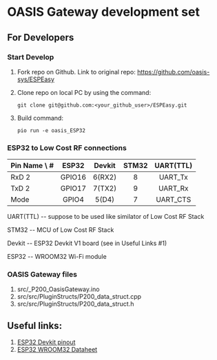 # OASIS Gateway development set

## For Developers

### Start Develop

1. Fork repo on Github. Link to original repo: https://github.com/oasis-sys/ESPEasy
2. Clone repo on local PC by using the command:

       git clone git@github.com:<your_github_user>/ESPEasy.git

3. Build command:

       pio run -e oasis_ESP32

### ESP32 to Low Cost RF connections

Pin Name \ # | ESP32 | Devkit | STM32 | UART(TTL)
:--- | :---: | :---: | :---: | :---:
RxD 2 | GPIO16 | 6(RX2) | 8 | UART_Tx
TxD 2 | GPIO17 | 7(TX2) | 9 | UART_Rx
Mode | GPIO4 | 5(D4) | 7 | UART_CTS

UART(TTL) -- suppose to be used like similator of Low Cost RF Stack

STM32 -- MCU of Low Cost RF Stack

Devkit -- ESP32 Devkit V1 board (see in Useful Links #1)

ESP32 -- WROOM32 Wi-Fi module

### OASIS Gateway files

1. src/_P200_OasisGateway.ino
2. src/src/PluginStructs/P200_data_struct.cpp
3. src/src/PluginStructs/P200_data_struct.h

## Useful links:
1. [ESP32 Devkit pinout](https://circuitstate.com/wp-content/uploads/2022/12/ESP32-DevKit-V1-Pinout-r0.1-CIRCUITSTATE-Electronics.pdf)
2. [ESP32 WROOM32 Dataheet](https://www.elecrow.com/download/esp_wroom_32_datasheet_en.pdf)
